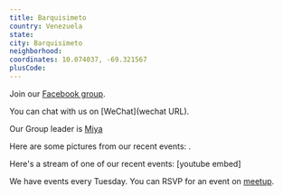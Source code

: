 ```yaml
---
title: Barquisimeto
country: Venezuela
state: 
city: Barquisimeto
neighborhood: 
coordinates: 10.074037, -69.321567
plusCode:
---
```

Join our [Facebook group](https://www.facebook.com/groups/free.code.camp.barquisimeto).

You can chat with us on [WeChat](wechat URL).

Our Group leader is [Miya](freecodecamp.org/miya)

Here are some pictures from our recent events:
![]().

Here's a stream of one of our recent events:
[youtube embed]

We have events every Tuesday. You can RSVP for an event on [meetup](meetupurl).
